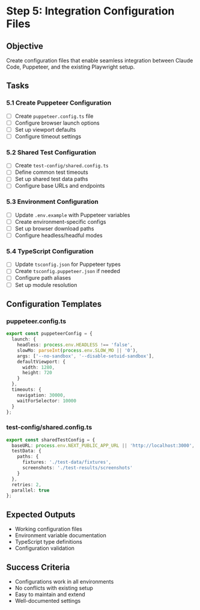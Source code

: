 # Step 5: Integration Configuration Files

## Objective
Create configuration files that enable seamless integration between Claude Code, Puppeteer, and the existing Playwright setup.

## Tasks

### 5.1 Create Puppeteer Configuration
- [ ] Create `puppeteer.config.ts` file
- [ ] Configure browser launch options
- [ ] Set up viewport defaults
- [ ] Configure timeout settings

### 5.2 Shared Test Configuration
- [ ] Create `test-config/shared.config.ts`
- [ ] Define common test timeouts
- [ ] Set up shared test data paths
- [ ] Configure base URLs and endpoints

### 5.3 Environment Configuration
- [ ] Update `.env.example` with Puppeteer variables
- [ ] Create environment-specific configs
- [ ] Set up browser download paths
- [ ] Configure headless/headful modes

### 5.4 TypeScript Configuration
- [ ] Update `tsconfig.json` for Puppeteer types
- [ ] Create `tsconfig.puppeteer.json` if needed
- [ ] Configure path aliases
- [ ] Set up module resolution

## Configuration Templates

### puppeteer.config.ts
```typescript
export const puppeteerConfig = {
  launch: {
    headless: process.env.HEADLESS !== 'false',
    slowMo: parseInt(process.env.SLOW_MO || '0'),
    args: ['--no-sandbox', '--disable-setuid-sandbox'],
    defaultViewport: {
      width: 1280,
      height: 720
    }
  },
  timeouts: {
    navigation: 30000,
    waitForSelector: 10000
  }
};
```

### test-config/shared.config.ts
```typescript
export const sharedTestConfig = {
  baseURL: process.env.NEXT_PUBLIC_APP_URL || 'http://localhost:3000',
  testData: {
    paths: {
      fixtures: './test-data/fixtures',
      screenshots: './test-results/screenshots'
    }
  },
  retries: 2,
  parallel: true
};
```

## Expected Outputs
- Working configuration files
- Environment variable documentation
- TypeScript type definitions
- Configuration validation

## Success Criteria
- Configurations work in all environments
- No conflicts with existing setup
- Easy to maintain and extend
- Well-documented settings